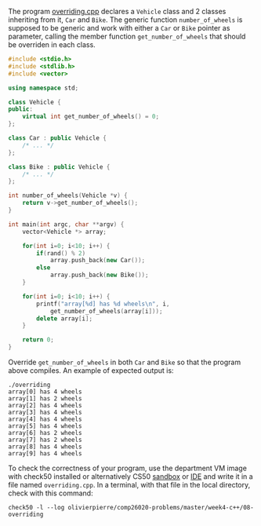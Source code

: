 The program [overriding.cpp](overriding.cpp) declares a `Vehicle` class and
2 classes inheriting from it, `Car` and `Bike`. The generic function
`number_of_wheels` is supposed to be generic and work with either a `Car` or
`Bike` pointer as parameter, calling the member function `get_number_of_wheels`
that should be overriden in each class.

```cxx
#include <stdio.h>
#include <stdlib.h>
#include <vector>

using namespace std;

class Vehicle {
public:
    virtual int get_number_of_wheels() = 0;
};

class Car : public Vehicle {
    /* ... */
};

class Bike : public Vehicle {
    /* ... */
};

int number_of_wheels(Vehicle *v) {
    return v->get_number_of_wheels();
}

int main(int argc, char **argv) {
    vector<Vehicle *> array;

    for(int i=0; i<10; i++) {
        if(rand() % 2)
            array.push_back(new Car());
        else
            array.push_back(new Bike());
    }

    for(int i=0; i<10; i++) {
        printf("array[%d] has %d wheels\n", i,
            get_number_of_wheels(array[i]));
        delete array[i];
    }

    return 0;
}
```

Override `get_number_of_wheels` in both `Car` and `Bike` so that the program
above compiles. An example of expected output is:
```shell
./overriding
array[0] has 4 wheels
array[1] has 2 wheels
array[2] has 4 wheels
array[3] has 4 wheels
array[4] has 4 wheels
array[5] has 4 wheels
array[6] has 2 wheels
array[7] has 2 wheels
array[8] has 4 wheels
array[9] has 4 wheels
```

To check the correctness of your program, use the department VM image with check50 installed or alternatively CS50 [sandbox](sandbox.cs50.io)
or [IDE](ide.cs50.io) and write it in a file named `overriding.cpp`. In a
terminal, with that file in the local directory, check with this command:
```shell
check50 -l --log olivierpierre/comp26020-problems/master/week4-c++/08-overriding
```
